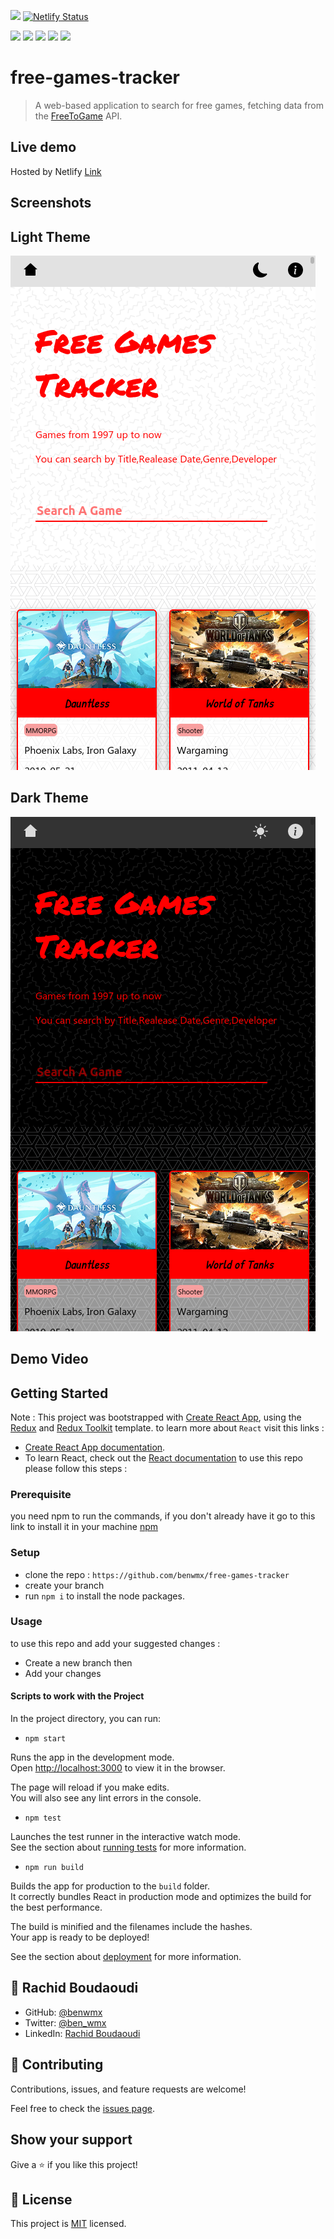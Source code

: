 ![](https://img.shields.io/badge/Microverse-blueviolet)
[![Netlify Status](https://api.netlify.com/api/v1/badges/95c2b97f-6bf1-47b7-906b-798939778b12/deploy-status)](https://app.netlify.com/sites/space-hub23/deploys)

![](https://img.shields.io/badge/React-20232A?style=for-the-badge&logo=react&logoColor=61DAFB)
![](https://img.shields.io/badge/Redux-593D88?style=for-the-badge&logo=redux&logoColor=white)
![](https://img.shields.io/badge/React_Router-CA4245?style=for-the-badge&logo=react-router&logoColor=white)
![](https://img.shields.io/badge/Jest-C21325?style=for-the-badge&logo=jest&logoColor=white)
![](https://img.shields.io/badge/Sass-CC6699?style=for-the-badge&logo=sass&logoColor=white)
# free-games-tracker
> A web-based application to search for free games, fetching data from the [FreeToGame](https://www.freetogame.com/api-doc) API.

## Live demo
Hosted by Netlify
[Link](https://free-games-tracker.netlify.app/)

## Screenshots
## Light Theme
![](./src/img/lightScr.png)

## Dark Theme
![](./src/img/darkScr.png)

## Demo Video

## Getting Started
Note : 
This project was bootstrapped with [Create React App](https://github.com/facebook/create-react-app), using the [Redux](https://redux.js.org/) and [Redux Toolkit](https://redux-toolkit.js.org/) template. to learn more about `React` visit this links :
* [Create React App documentation](https://facebook.github.io/create-react-app/docs/getting-started).
* To learn React, check out the [React documentation](https://reactjs.org/)
to use this repo please follow this steps : 

### Prerequisite
you need npm to run the commands, if you don't already have it go to this link to install it in your machine [npm](https://docs.npmjs.com/downloading-and-installing-node-js-and-npm)
### Setup

- clone the repo : `https://github.com/benwmx/free-games-tracker`
- create your branch
- run `npm i` to install the node packages.
### Usage
to use this repo and add your suggested changes : 
* Create a new branch
then
* Add your changes

#### Scripts to work with the Project

In the project directory, you can run:

* `npm start`

Runs the app in the development mode.<br />
Open [http://localhost:3000](http://localhost:3000) to view it in the browser.

The page will reload if you make edits.<br />
You will also see any lint errors in the console.

* `npm test`

Launches the test runner in the interactive watch mode.<br />
See the section about [running tests](https://facebook.github.io/create-react-app/docs/running-tests) for more information.

* `npm run build`

Builds the app for production to the `build` folder.<br />
It correctly bundles React in production mode and optimizes the build for the best performance.

The build is minified and the filenames include the hashes.<br />
Your app is ready to be deployed!

See the section about [deployment](https://facebook.github.io/create-react-app/docs/deployment) for more information.



## 👤 **Rachid Boudaoudi**

- GitHub: [@benwmx](https://github.com/benwmx)
- Twitter: [@ben_wmx](https://twitter.com/ben_wmx)
- LinkedIn: [Rachid Boudaoudi](https://www.linkedin.com/in/rachid-boudaoudi/)
## 🤝 Contributing

Contributions, issues, and feature requests are welcome!

Feel free to check the [issues page](../../issues/).

## Show your support

Give a ⭐️ if you like this project!

## 📝 License

This project is [MIT](LICENSE) licensed.
